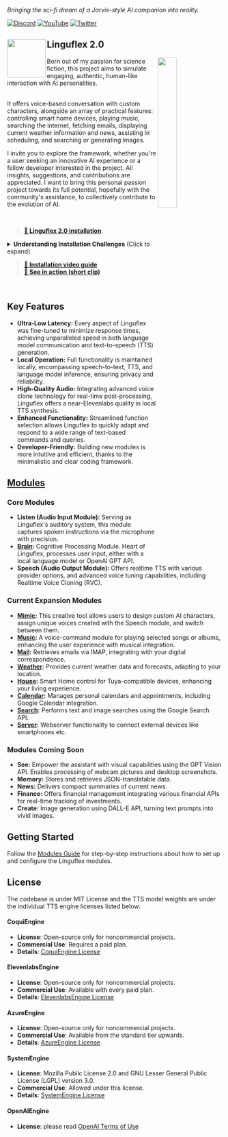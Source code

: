 *Bringing the sci-fi dream of a Jarvis-style AI companion into reality.*

[![Discord](https://img.shields.io/discord/1223234851914911754)](https://discord.gg/f556hqRjpv)
[![YouTube](https://img.shields.io/youtube/channel/subscribers/UCLeuwdsZO8txzFSSAeLjGlQ?style=social&label=Subscribe%20on%20YouTube)](https://www.youtube.com/channel/UCLeuwdsZO8txzFSSAeLjGlQ)
[![Twitter](https://img.shields.io/twitter/follow/LonLigrin?style=social)](https://twitter.com/LonLigrin)

<h2>
 <img align="left" height="90px"
      src="https://github.com/KoljaB/Linguflex/assets/7604638/b4df4598-97c0-4262-807c-fa98a31dcb81"/>
      Linguflex 2.0
</h2>
<img align="right" width="30%" src="https://github.com/KoljaB/Linguflex/assets/7604638/f4fa4601-ad7c-4541-8788-b24706389197" /> 
Born out of my passion for science fiction, this project aims to simulate engaging, authentic, human-like interaction with AI personalities.  

<br>  
<br>  

It offers voice-based conversation with custom characters, alongside an array of practical features: controlling smart home devices, playing music, searching the internet, fetching emails, displaying current weather information and news, assisting in scheduling, and searching or generating images.  

I invite you to explore the framework, whether you're a user seeking an innovative AI experience or a fellow developer interested in the project. All insights, suggestions, and contributions are appreciated. I want to bring this personal passion project towards its full potential, hopefully with the community's assistance, to collectively contribute to the evolution of AI.

<br>  

> **[📓 Linguflex 2.0 installation ](./docs/installation.md)**  
<details>
<summary><strong>Understanding Installation Challenges</strong> (Click to expand)</summary>
<br>

Sometimes people suggest, "Just provide a Docker container; installation is so hard." I understand the frustration, but here's why that is challenging:

1. **Complex Integration**: Linguflex is a substantial framework combining advanced TTS technologies like realtime local neural TTS voice generation with realtime RVC fine-tuning, alongside a plethora of other features. Ensuring that all these elements work together in a single environment is like finding the lowest common denominator for your favorite 60 Python libraries instead of just three. Moreover, this system must operate consistently across various platforms, OS versions, Python environments, CUDA versions, and CuDNN versions. It's a complex puzzle.
2. **Dependency Management**: The nature of Python creates an inherently unstable environment. After determining a stable mix of libraries, we painstakingly specify and fix versions in our `requirements.txt`. However, fixed versions in our documentation don't guarantee that external libraries won't update their subdependencies, potentially causing disruptions. Even with fixed versions, background updates can still introduce breaking changes. We sometimes have to reinstall libraries to resolve these issues, but boy - keeping track of it all isn't always fun!

**Patience Is Key:** Please have patience with the installation process. Things might not work on the first try. Sometimes, I just need a hint to things so I can fix them, and sometimes you might be able to solve issues by yourself. While it’s rare, there are instances where there might be nothing we can do. Trying to reduce those rare cases step by step.

> **Note**: I constantly try to explore more user-friendly installation methods (and yes including docker).

</details>

> **[🎥 Installation video guide ](https://www.youtube.com/watch?v=KJ4HQ5Ud9L8)**  
> **[🎥 See in action (short clip)](https://www.youtube.com/watch?v=w5_dA5cSeLo)**  

<br> 

## Key Features

- **Ultra-Low Latency:** Every aspect of Linguflex was fine-tuned to minimize response times, achieving unparalleled speed in both language model communication and text-to-speech (TTS) generation.
- **Local Operation:** Full functionality is maintained locally, encompassing speech-to-text, TTS, and language model inference, ensuring privacy and reliability.
- **High-Quality Audio:** Integrating advanced voice clone technology for real-time post-processing, Linguflex offers a near-Elevenlabs quality in local TTS synthesis.
- **Enhanced Functionality:** Streamlined function selection allows Linguflex to quickly adapt and respond to a wide range of text-based commands and queries.
- **Developer-Friendly:** Building new modules is more intuitive and efficient, thanks to the minimalistic and clear coding framework.

## [Modules](./docs/modules.md)

### Core Modules
- **Listen (Audio Input Module):** Serving as Linguflex's auditory system, this module captures spoken instructions via the microphone with precision.
- **[Brain](./docs/brain.md):** Cognitive Processing Module. Heart of Linguflex, processes user input, either with a local language model or OpenAI GPT API.
- **Speech (Audio Output Module):** Offers realtime TTS with various provider options, and advanced voice tuning capabilities, including Realtime Voice Cloning (RVC).

### Current Expansion Modules
- **[Mimic](./docs/mimic.md):** This creative tool allows users to design custom AI characters, assign unique voices created with the Speech module, and switch between them.
- **[Music](./docs/music.md):** A voice-command module for playing selected songs or albums, enhancing the user experience with musical integration.
- **[Mail](./docs/mail.md):** Retrieves emails via IMAP, integrating with your digital correspondence.
- **[Weather](./docs/weather.md):** Provides current weather data and forecasts, adapting to your location.
- **[House](./docs/house.md):** Smart Home control for Tuya-compatible devices, enhancing your living experience.
- **[Calendar](./docs/calendar.md):** Manages personal calendars and appointments, including Google Calendar integration.
- **[Search](./docs/search.md):** Performs text and image searches using the Google Search API.
- **[Server](./docs/server.md):** Webserver functionality to connect external devices like smartphones etc.

### Modules Coming Soon
- **See:** Empower the assistant with visual capabilities using the GPT Vision API. Enables processing of webcam pictures and desktop screenshots.
- **Memory:** Stores and retrieves JSON-translatable data.
- **News:** Delivers compact summaries of current news.
- **Finance:** Offers financial management integrating various financial APIs for real-time tracking of investments.
- **Create:** Image generation using DALL-E API, turning text prompts into vivid images.

## Getting Started

Follow the [Modules Guide](./docs/modules.md) for step-by-step instructions about how to set up and configure the Linguflex modules.


## License

The codebase is under MIT License and the TTS model weights are under the individual TTS engine licenses listed below:

#### CoquiEngine
- **License**: Open-source only for noncommercial projects.
- **Commercial Use**: Requires a paid plan.
- **Details**: [CoquiEngine License](https://coqui.ai/cpml)

#### ElevenlabsEngine
- **License**: Open-source only for noncommercial projects.
- **Commercial Use**: Available with every paid plan.
- **Details**: [ElevenlabsEngine License](https://help.elevenlabs.io/hc/en-us/articles/13313564601361-Can-I-publish-the-content-I-generate-on-the-platform-)

#### AzureEngine
- **License**: Open-source only for noncommercial projects.
- **Commercial Use**: Available from the standard tier upwards.
- **Details**: [AzureEngine License](https://learn.microsoft.com/en-us/answers/questions/1192398/can-i-use-azure-text-to-speech-for-commercial-usag)

#### SystemEngine
- **License**: Mozilla Public License 2.0 and GNU Lesser General Public License (LGPL) version 3.0.
- **Commercial Use**: Allowed under this license.
- **Details**: [SystemEngine License](https://github.com/nateshmbhat/pyttsx3/blob/master/LICENSE)

#### OpenAIEngine
- **License**: please read [OpenAI Terms of Use](https://openai.com/policies/terms-of-use)
